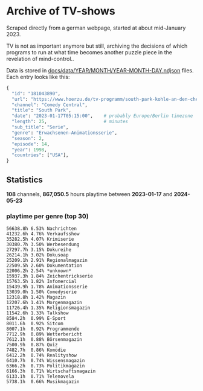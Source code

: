 # Archive of TV-shows

Scraped directly from a german webpage, started at about mid-January 2023.

TV is not as important anymore but still, archiving the decisions of which programs to run at what time
becomes another puzzle piece in the revelation of mind-control.. 

Data is stored in [docs/data/YEAR/MONTH/YEAR-MONTH-DAY.ndjson](docs/data/) files. 
Each entry looks like this:

```python
{
  "id": "181043890", 
  "url": "https://www.hoerzu.de/tv-programm/south-park-kohle-an-den-chefkoch/bid_181043890/", 
  "channel": "Comedy Central", 
  "title": "South Park", 
  "date": "2023-01-17T05:15:00",    # probably Europe/Berlin timezone 
  "length": 25,                     # minutes 
  "sub_title": "Serie", 
  "genre": "Erwachsenen-Animationsserie", 
  "season": 2, 
  "episode": 14, 
  "year": 1998, 
  "countries": ["USA"],
}
```

## Statistics

**108** channels, **867,050.5** hours playtime between **2023-01-17** and **2024-05-23**


### playtime per genre (top 30)

    56638.8h 6.53% Nachrichten
    41232.6h 4.76% Verkaufsshow
    35282.5h 4.07% Krimiserie
    30380.7h 3.50% Werbesendung
    27297.7h 3.15% Dokureihe
    26214.1h 3.02% Dokusoap
    25209.1h 2.91% Regionalmagazin
    22509.5h 2.60% Dokumentation
    22006.2h 2.54% *unknown*
    15937.3h 1.84% Zeichentrickserie
    15763.5h 1.82% Infomercial
    15439.9h 1.78% Animationsserie
    13039.0h 1.50% Comedyserie
    12318.8h 1.42% Magazin
    12207.6h 1.41% Morgenmagazin
    11726.4h 1.35% Religionsmagazin
    11542.6h 1.33% Talkshow
    8584.2h  0.99% E-Sport
    8011.6h  0.92% Sitcom
    8007.1h  0.92% Programmende
    7712.9h  0.89% Wetterbericht
    7612.1h  0.88% Börsenmagazin
    7500.9h  0.87% Quiz
    7482.7h  0.86% Komödie
    6412.2h  0.74% Realityshow
    6410.7h  0.74% Wissensmagazin
    6366.2h  0.73% Politikmagazin
    6166.3h  0.71% Wirtschaftsmagazin
    6133.1h  0.71% Telenovela
    5738.1h  0.66% Musikmagazin
